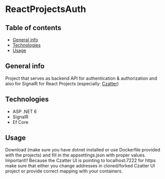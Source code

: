 # ReactProjectsAuth

## Table of contents
- [General info](#general-info)
- [Technologies](#technologies)
- [Usage](#usage)

## General info
Project that serves as backend API for authentication & authorization and also for SignalR for React Projects (especially: [Czatter](https://github.com/ptakpiotr/czatter-ui))

## Technologies
- ASP .NET 6
- SignalR
- Ef Core


## Usage
Download (make sure you have dotnet installed or use Dockerfile provided with the projects) and fill in the appsettings.json with proper values.
Important!! Because the Czatter UI is pointing to localhost:7222 for https make sure that either you change addresses in cloned/forked Czatter UI project or provide correct mapping with your containers.
